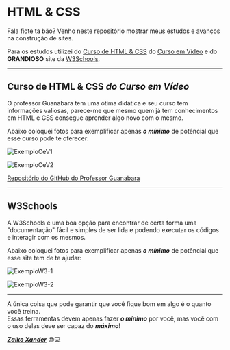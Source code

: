 # HTML & CSS
Fala fiote ta bão? Venho neste repositório mostrar meus estudos e avanços na construção de sites.

Para os estudos utilizei do [Curso de HTML & CSS](https://youtube.com/playlist?list=PLHz_AreHm4dkZ9-atkcmcBaMZdmLHft8n) do [Curso em Vídeo](https://www.youtube.com/c/CursoemV%C3%ADdeo) e do **GRANDIOSO** site da [W3Schools](https://www.w3schools.com/).

***

## Curso de HTML & CSS *do Curso em Vídeo*

O professor Guanabara tem uma ótima didática e seu curso tem informações valiosas, parece-me que mesmo quem já tem conhecimentos em HTML e CSS consegue aprender algo novo com o mesmo.

Abaixo coloquei fotos para exemplificar apenas ***o mínimo*** de potêncial que esse curso pode te oferecer:

![ExemploCeV1](https://media.discordapp.net/attachments/758391428068933652/935280121433174147/exemploCeV1.png?width=1100&height=548)

![ExemploCeV2](https://media.discordapp.net/attachments/758391428068933652/935280121189916722/exemploCeV2.png?width=1100&height=535)

[Repositório do GitHub do Professor Guanabara](https://github.com/gustavoguanabara/html-css)

***

## W3Schools

A W3Schools é uma boa opção para encontrar de certa forma uma "documentação" fácil e simples de ser lida e podendo executar os códigos e interagir com os mesmos.

Abaixo coloquei fotos para exemplificar apenas ***o mínimo*** de potêncial que esse site tem de te ajudar:

![ExemploW3-1](https://media.discordapp.net/attachments/758391428068933652/933153962281009222/exemploW3-1.png?width=1100&height=651)

![ExemploW3-2](https://media.discordapp.net/attachments/758391428068933652/933153962545274921/exemploW3-2.png?width=550&height=801)

***

A única coisa que pode garantir que você fique bom em algo é o quanto você treina.<br>
Essas ferramentas devem apenas fazer ***o mínimo*** por você, mas você com o uso delas deve ser capaz do ***máximo***!

[***Zaiko Xander***](https://github.com/ZaikoXander) 😍💻